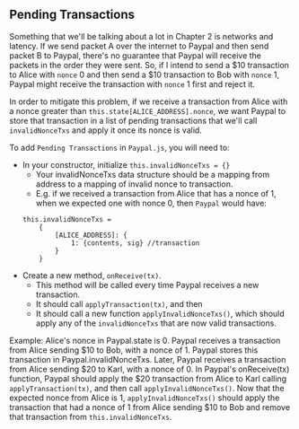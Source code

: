 ## Pending Transactions

Something that we'll be talking about a lot in Chapter 2 is networks and latency. If we send packet A over the internet to Paypal and then send packet B to Paypal, there's no guarantee that Paypal will receive the packets in the order they were sent. So, if I intend to send a $10 transaction to Alice with `nonce` 0 and then send a $10 transaction to Bob with `nonce` 1, Paypal might receive the transaction with `nonce` 1 first and reject it. 

In order to mitigate this problem, if we receive a transaction from Alice with a nonce greater than `this.state[ALICE_ADDRESS].nonce`, we want Paypal to store that transaction in a list of pending transactions that we'll call `invalidNonceTxs` and apply it once its nonce is valid.

To add `Pending Transactions` in `Paypal.js`, you will need to:
* In your constructor, initialize `this.invalidNonceTxs = {}`
    * Your invalidNonceTxs data structure should be a mapping from address to a mapping of invalid nonce to transaction. 
    * E.g. if we received a transaction from Alice that has a nonce of 1, when we expected one with nonce 0, then `Paypal` would have:
    ```
    this.invalidNonceTxs =
        {
            [ALICE_ADDRESS]: {
                1: {contents, sig} //transaction
            }
        }
    ```
* Create a new method, `onReceive(tx)`. 
    * This method will be called every time Paypal receives a new transaction.
    * It should call `applyTransaction(tx)`, and then
    * It should call a new function `applyInvalidNonceTxs()`, which should apply any of the `invalidNonceTxs` that are now valid transactions.

Example: Alice's nonce in Paypal.state is 0. Paypal receives a transaction from Alice sending $10 to Bob, with a nonce of 1. Paypal stores this transaction in Paypal.invalidNonceTxs. Later, Paypal receives a transaction from Alice sending $20 to Karl, with a nonce of 0. In Paypal's onReceive(tx) function, Paypal should apply the $20 transaction from Alice to Karl calling `applyTransaction(tx)`, and then call `applyInvalidNonceTxs()`. Now that the expected nonce from Alice is 1, `applyInvalidNonceTxs()` should apply the transaction that had a nonce of 1 from Alice sending $10 to Bob and remove that transaction from `this.invalidNonceTxs`.
